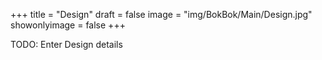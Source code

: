 +++
title = "Design"
draft = false
image = "img/BokBok/Main/Design.jpg"
showonlyimage = false
+++

<!--more-->

TODO: Enter Design details